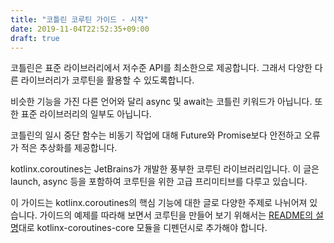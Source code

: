 ```yaml
---
title: "코틀린 코루틴 가이드 - 시작"
date: 2019-11-04T22:52:35+09:00
draft: true
---
```


코틀린은 표준 라이브러리에서 저수준 API를 최소한으로 제공합니다. 그래서 다양한 다른 라이브러리가 코루틴을 활용할 수 있도록합니다.

비슷한 기능을 가진 다른 언어와 달리 async 및 await는 코틀린 키워드가 아닙니다. 또한 표준 라이브러리의 일부도 아닙니다. 

코틀린의 일시 중단 함수는 비동기 작업에 대해 Future와 Promise보다 안전하고 오류가 적은 추상화를 제공합니다. 

kotlinx.coroutines는 JetBrains가 개발한 풍부한 코루틴 라이브러리입니다. 이 글은 launch, async 등을 포함하여 코루틴을 위한 고급 프리미티브를 다루고 있습니다.

이 가이드는 kotlinx.coroutines의 핵심 기능에 대한 글로 다양한 주제로 나뉘어져 있습니다. 가이드의 예제를 따라해 보면서 코루틴을 만들어 보기 위해서는 [README의 설명](https://github.com/kotlin/kotlinx.coroutines/blob/master/README.md#using-in-your-projects)대로 kotlinx-coroutines-core 모듈을 디펜던시로 추가해야 합니다.
